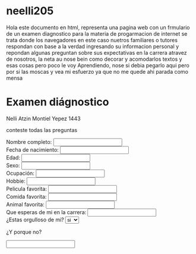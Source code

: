 # neelli205
Hola 
este documento en html, representa una pagina web con un frmulario de un examen diagnostico para la materia de progarmacion de internet 
se trata donde los navegadores en este caso nuetros familiares o tutores respondan con base a la verdad ingresando su informacion personal y repondan algunas preguntan sobre sus expectativas en la carrera atravez de nosotros, la neta au nose bein como decorar y acomodarlos textos y esas cosas pero poco le voy Aprendiendo, nose si debia pegarlo aqui pero por si las moscas y vea mi esfuerzo ya que no me quede ahi parada como mensa 

<!DOCTYPE html>
<html>
	<head>
		<title>Programacion del internet</title>
	</head>
<body>
	<h1>Examen diágnostico</h1>
	<p>Nelli Atzin Montiel Yepez 1443 </p>
	<p>conteste todas las preguntas</p>
		<form>
				<label>Nombre completo:</label>
				<input type="text"><br/>
				<label>Fecha de nacimiento:</label>
				<input type="text"><br/>
				<label>Edad:</label>
				<input type="text"><br/>
				<label>Sexo:</label>
				<input type="text"><br/>
				<label>Ocupación:</label>
				<input type="text"><br/>
				<label>Hobbie:</label>
				<input type="text"><br/>
				<label>Pelicula favorita:</label>
				<input type="text"><br/>
				<label>Comida favorita:</label>
				<input type="text"><br/>
				<label>Animal favorita:</label>
				<input type="text"><br/>
				<label>Que esperas de mi en la carrera:</label>
				<input type="text"><br/>
				<label>¿Estas orgulloso de mi?</label>
				<select>
					<option value="si">si</option>
					<option value="no">no</option>
				</select>
				<p>¿Y porque no?</p>
				<input type="text">
		</form>

</body>


</html>
